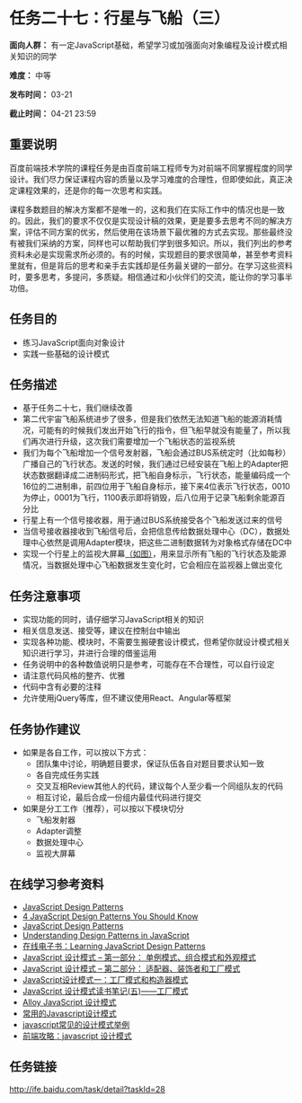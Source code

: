 任务二十七：行星与飞船（三）
===
**面向人群：** 有一定JavaScript基础，希望学习或加强面向对象编程及设计模式相关知识的同学

**难度：** 中等

**发布时间：** 03-21

**截止时间：** 04-21 23:59

重要说明
---
百度前端技术学院的课程任务是由百度前端工程师专为对前端不同掌握程度的同学设计。我们尽力保证课程内容的质量以及学习难度的合理性，但即使如此，真正决定课程效果的，还是你的每一次思考和实践。

课程多数题目的解决方案都不是唯一的，这和我们在实际工作中的情况也是一致的。因此，我们的要求不仅仅是实现设计稿的效果，更是要多去思考不同的解决方案，评估不同方案的优劣，然后使用在该场景下最优雅的方式去实现。那些最终没有被我们采纳的方案，同样也可以帮助我们学到很多知识。所以，我们列出的参考资料未必是实现需求所必须的。有的时候，实现题目的要求很简单，甚至参考资料里就有，但是背后的思考和亲手去实践却是任务最关键的一部分。在学习这些资料时，要多思考，多提问，多质疑。相信通过和小伙伴们的交流，能让你的学习事半功倍。

任务目的
---
* 练习JavaScript面向对象设计
* 实践一些基础的设计模式

任务描述
---
* 基于任务二十七，我们继续改善
* 第二代宇宙飞船系统进步了很多，但是我们依然无法知道飞船的能源消耗情况，可能有的时候我们发出开始飞行的指令，但飞船早就没有能量了，所以我们再次进行升级，这次我们需要增加一个飞船状态的监视系统
* 我们为每个飞船增加一个信号发射器，飞船会通过BUS系统定时（比如每秒）广播自己的飞行状态。发送的时候，我们通过已经安装在飞船上的Adapter把状态数据翻译成二进制码形式，把飞船自身标示，飞行状态，能量编码成一个16位的二进制串，前四位用于飞船自身标示，接下来4位表示飞行状态，0010为停止，0001为飞行，1100表示即将销毁，后八位用于记录飞船剩余能源百分比
* 行星上有一个信号接收器，用于通过BUS系统接受各个飞船发送过来的信号
* 当信号接收器接收到飞船信号后，会把信息传给数据处理中心（DC），数据处理中心依然是调用Adapter模块，把这些二进制数据转为对象格式存储在DC中
* 实现一个行星上的监视大屏幕[（如图）](http://7xrp04.com1.z0.glb.clouddn.com/task_2_28_1.jpg)，用来显示所有飞船的飞行状态及能源情况，当数据处理中心飞船数据发生变化时，它会相应在监视器上做出变化

任务注意事项
---
* 实现功能的同时，请仔细学习JavaScript相关的知识
* 相关信息发送、接受等，建议在控制台中输出
* 实现各种功能、模块时，不需要生搬硬套设计模式，但希望你就设计模式相关知识进行学习，并进行合理的借鉴运用
* 任务说明中的各种数值说明只是参考，可能存在不合理性，可以自行设定
* 请注意代码风格的整齐、优雅
* 代码中含有必要的注释
* 允许使用jQuery等库，但不建议使用React、Angular等框架

任务协作建议
---
* 如果是各自工作，可以按以下方式：
  * 团队集中讨论，明确题目要求，保证队伍各自对题目要求认知一致
  * 各自完成任务实践
  * 交叉互相Review其他人的代码，建议每个人至少看一个同组队友的代码
  * 相互讨论，最后合成一份组内最佳代码进行提交
* 如果是分工工作（推荐），可以按以下模块切分
  * 飞船发射器
  * Adapter调整
  * 数据处理中心
  * 监视大屏幕

在线学习参考资料
---
* [JavaScript Design Patterns](http://www.dofactory.com/javascript/design-patterns)
* [4 JavaScript Design Patterns You Should Know](https://scotch.io/bar-talk/4-javascript-design-patterns-you-should-know)
* [JavaScript Design Patterns](https://carldanley.com/javascript-design-patterns/)
* [Understanding Design Patterns in JavaScript](http://code.tutsplus.com/tutorials/understanding-design-patterns-in-javascript--net-25930)
* [在线电子书：Learning JavaScript Design Patterns](https://addyosmani.com/resources/essentialjsdesignpatterns/book/)
* [JavaScript 设计模式 – 第一部分： 单例模式、组合模式和外观模式](http://www.adobe.com/cn/devnet/html5/articles/javascript-design-patterns-pt1-singleton-composite-facade.html)
* [JavaScript 设计模式 – 第二部分： 适配器、装饰者和工厂模式](http://www.adobe.com/cn/devnet/html5/articles/javascript-design-patterns-pt2-adapter-decorator-factory.html)
* [JavaScript设计模式一：工厂模式和构造器模式](https://segmentfault.com/a/1190000002525792)
* [JavaScript 设计模式读书笔记(五)——工厂模式](https://segmentfault.com/a/1190000000491074)
* [Alloy JavaScript 设计模式](http://www.alloyteam.com/2012/10/common-javascript-design-patterns/)
* [常用的Javascript设计模式](http://blog.jobbole.com/29454/)
* [javascript常见的设计模式举例](http://blog.csdn.net/yingyiledi/article/details/26725795)
* [前端攻略：javascript 设计模式](http://www.cnblogs.com/Darren_code/archive/2011/08/31/JavascripDesignPatterns.html)

任务链接
---
http://ife.baidu.com/task/detail?taskId=28
